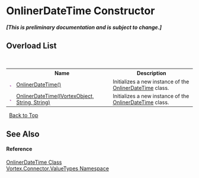 # OnlinerDateTime Constructor 
 _**\[This is preliminary documentation and is subject to change.\]**_


## Overload List
&nbsp;<table><tr><th></th><th>Name</th><th>Description</th></tr><tr><td>![Public method](media/pubmethod.gif "Public method")</td><td><a href="M_Vortex_Connector_ValueTypes_OnlinerDateTime__ctor.md">OnlinerDateTime()</a></td><td>
Initializes a new instance of the <a href="T_Vortex_Connector_ValueTypes_OnlinerDateTime.md">OnlinerDateTime</a> class.</td></tr><tr><td>![Public method](media/pubmethod.gif "Public method")</td><td><a href="M_Vortex_Connector_ValueTypes_OnlinerDateTime__ctor_1.md">OnlinerDateTime(IVortexObject, String, String)</a></td><td>
Initializes a new instance of the <a href="T_Vortex_Connector_ValueTypes_OnlinerDateTime.md">OnlinerDateTime</a> class.</td></tr></table>&nbsp;
<a href="#onlinerdatetime-constructor">Back to Top</a>

## See Also


#### Reference
<a href="T_Vortex_Connector_ValueTypes_OnlinerDateTime.md">OnlinerDateTime Class</a><br /><a href="N_Vortex_Connector_ValueTypes.md">Vortex.Connector.ValueTypes Namespace</a><br />